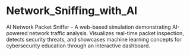 # Network_Sniffing_with_AI
 AI Network Packet Sniffer - A web-based simulation demonstrating AI-powered network traffic analysis. Visualizes real-time packet inspection, detects security threats, and showcases machine learning concepts for cybersecurity education through an interactive dashboard.
